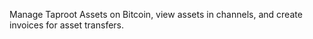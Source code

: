 Manage Taproot Assets on Bitcoin, view assets in channels, and create invoices for asset transfers.

